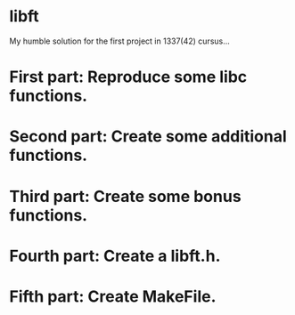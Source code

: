 # libft
My humble solution for the first project in 1337(42) cursus...

# First part:     Reproduce some libc functions.
# Second part:    Create some additional functions.
# Third part:     Create some bonus functions.
# Fourth part:    Create a libft.h.
# Fifth part:     Create MakeFile.
